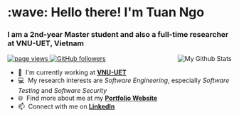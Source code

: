 <h1 align="left">:wave: Hello there! I'm Tuan Ngo</h1>
<h3 align="left">I am a 2nd-year Master student and also a full-time researcher at VNU-UET, Vietnam</h3>

<a href="https://github.com/tuanngokien/">
  <img src="https://github-readme-stats.vercel.app/api?username=tuanngokien&show_icons=true&include_all_commits=true&card_width=300&theme=default" alt="My Github Stats" align="right" />
</a>


<p align="left">
  <a href="https://tuanngokien.github.io/">
    <img src="https://komarev.com/ghpvc/?username=tuanngokien" alt="page views" />
  </a>
  <a href="https://github.com/tuanngokien?tab=followers">
    <img alt="GitHub followers" src="https://img.shields.io/github/followers/tuanngokien?color=green&logo=github">
  </a>
</p>

- :office: &nbsp;I'm currently working at **[VNU-UET]**
- :computer: &nbsp;My research interests are *Software Engineering*, especially *Software Testing* and *Software Security*
- 🌐 &nbsp;Find more about me at my **[Portfolio Website]**
- :mailbox: &nbsp;Connect with me on **[LinkedIn]**

<br>

<!-- links -->

[VNU-UET]: https://uet.vnu.edu.vn/en
[Portfolio Website]: https://tuanngokien.github.io/
[linkedin]: https://www.linkedin.com/in/tuanngokien/
